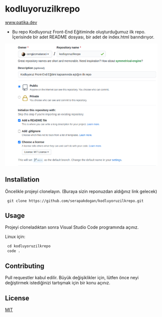 # kodluyoruzilkrepo

www.patika.dev 
- Bu repo Kodluyoruz Front-End Eğitiminde oluşturduğumuz ilk repo. İçerisinde bir adet README dosyası, bir adet de index.html barındırıyor.


![](https://raw.githubusercontent.com/Kodluyoruz/taskforce/main/git/odev1/figures/github.png)

## Installation

Öncelikle projeyi clonelayın. (Buraya sizin reponuzdan aldığınız link gelecek)

     git clone https://github.com/serapakdogan/kodluyoruzilkrepo.git

## Usage 
Projeyi cloneladıktan sonra Visual Studio Code programında açınız.

Linux için: 

     cd kodluyoruzilkrepo
     code .
   
   
   

## Contributing 

Pull requestler kabul edilir. Büyük değişiklikler için, lütfen önce neyi değiştirmek istediğinizi tartışmak için bir konu açınız.

## License 

[MIT](https://choosealicense.com/licenses/mit/)